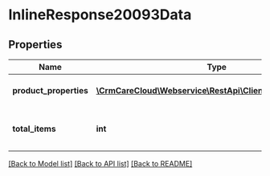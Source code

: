 # InlineResponse20093Data

## Properties
Name | Type | Description | Notes
------------ | ------------- | ------------- | -------------
**product_properties** | [**\CrmCareCloud\Webservice\RestApi\Client\Model\Property[]**](Property.md) | List of all product properties | [optional] 
**total_items** | **int** | Count of all found product properties | [optional] 

[[Back to Model list]](../../README.md#documentation-for-models) [[Back to API list]](../../README.md#documentation-for-api-endpoints) [[Back to README]](../../README.md)


